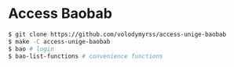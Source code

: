 # Access Baobab


```bash
$ git clone https://github.com/volodymyrss/access-unige-baobab
$ make -C access-unige-baobab
$ bao # login
$ bao-list-functions # convenience functions
```
